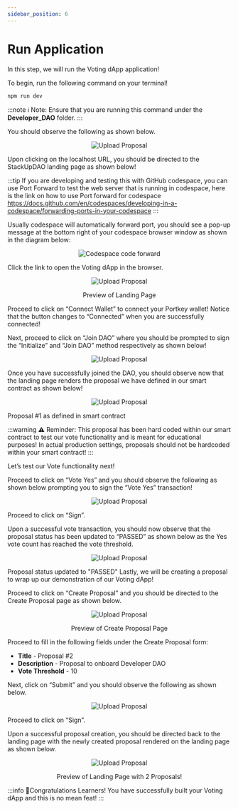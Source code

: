 ```yaml
---
sidebar_position: 6
---
```


# Run Application

In this step, we will run the Voting dApp application!

To begin, run the following command on your terminal!

```
npm run dev
```
:::note
ℹ️ Note: Ensure that you are running this command under the **Developer_DAO** folder.
:::

You should observe the following as shown below.

<p align="center">
<img src="/img/npm-run-console.png" alt="Upload Proposal" width=""/>
</p>

Upon clicking on the localhost URL, you should be directed to the StackUpDAO landing page as shown below!

:::tip
If you are developing and testing this with GitHub codespace, you can use Port Forward to test the web server that is running in codespace, here is the link on how to use Port forward for codespace https://docs.github.com/en/codespaces/developing-in-a-codespace/forwarding-ports-in-your-codespace
:::

Usually codespace will automatically forward port, you should see a pop-up message at the bottom right of your codespace browser window as shown in the diagram below:

<p align="center">
<img src="/img/codespace-forwarded-port.png" alt="Codespace code forward" width=""/>
</p>

Click the link to open the Voting dApp in the browser.

<p align="center">
<img src="/img/fe-dapp-ui.png" alt="Upload Proposal" width=""/>
</p>

<p align="center">Preview of Landing Page</p>

Proceed to click on “Connect Wallet” to connect your Portkey wallet! Notice that the button changes to “Connected” when you are successfully connected!

Next, proceed to click on “Join DAO” where you should be prompted to sign the “Initialize” and “Join DAO” method respectively as shown below!

<p align="center">
<img src="/img/fe-wallet-connect-sign.png" alt="Upload Proposal" width=""/>
</p>

Once you have successfully joined the DAO, you should observe now that the landing page renders the proposal we have defined in our smart contract as shown below!

<p align="center">
<img src="/img/fe-dapp-ui-connected.png" alt="Upload Proposal" width=""/>
</p>

Proposal #1 as defined in smart contract

:::warning
⚠️ Reminder: This proposal has been hard coded within our smart contract to test our vote functionality and is meant for educational purposes! In actual production settings, proposals should not be hardcoded within your smart contract!
:::

Let’s test our Vote functionality next!

Proceed to click on “Vote Yes” and you should observe the following as shown below prompting you to sign the “Vote Yes” transaction!

<p align="center">
<img src="/img/fe-dapp-trans-sign.png" alt="Upload Proposal" width=""/>
</p>

Proceed to click on “Sign”.

Upon a successful vote transaction, you should now observe that the proposal status has been updated to “PASSED” as shown below as the Yes vote count has reached the vote threshold.

<p align="center">
<img src="/img/fe-dapp-proposal-voted.png" alt="Upload Proposal" width=""/>
</p>

Proposal status updated to "PASSED"
Lastly, we will be creating a proposal to wrap up our demonstration of our Voting dApp!

Proceed to click on “Create Proposal” and you should be directed to the Create Proposal page as shown below.

<p align="center">
<img src="/img/fe-dapp-create-proposal.png" alt="Upload Proposal" width=""/>
</p>

<p align="center">Preview of Create Proposal Page</p>

Proceed to fill in the following fields under the Create Proposal form:

- **Title** - Proposal #2
- **Description** - Proposal to onboard Developer DAO
- **Vote Threshold** - 10

Next, click on “Submit” and you should observe the following as shown below.

<p align="center">
<img src="/img/fe-submit-proposal-verify.png" alt="Upload Proposal" width=""/>
</p>

Proceed to click on “Sign”.

Upon a successful proposal creation, you should be directed back to the landing page with the newly created proposal rendered on the landing page as shown below.


<p align="center">
<img src="/img/fe-dapp-new-proposal.png" alt="Upload Proposal" width=""/>
</p>

<p align="center">Preview of Landing Page with 2 Proposals!</p>

:::info
🎉Congratulations Learners! You have successfully built your Voting dApp and this is no mean feat!
:::
